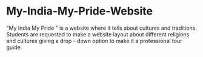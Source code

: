 # My-India-My-Pride-Website
"My India My Pride " is a website where it tells about cultures and traditions. Students are requested to make a website layout about different religions and cultures giving a drop - down option to make it a professional tour guide.
